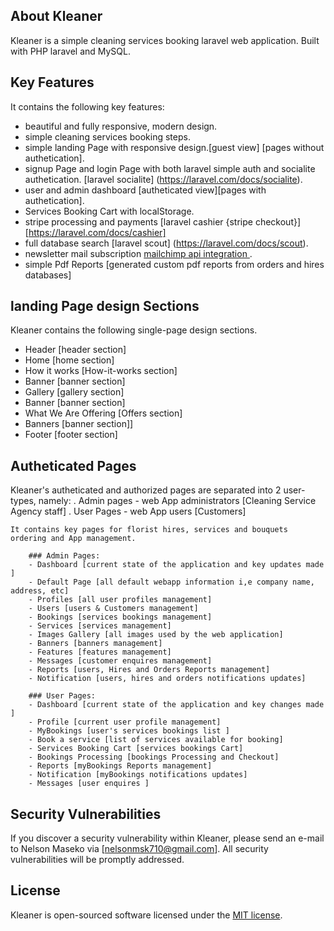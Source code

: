 
## About Kleaner

Kleaner is a simple cleaning services booking laravel web application. Built with PHP laravel and MySQL. 

## Key Features

 It contains the following key features:
 
- beautiful and fully responsive, modern design.
- simple cleaning services booking steps.
- simple landing Page with responsive design.[guest view] [pages without authetication].
- signup Page and login Page with both laravel simple auth and socialite authetication. [laravel socialite] (https://laravel.com/docs/socialite).
- user and admin dashboard  [autheticated view][pages with authetication].
- Services Booking Cart with localStorage.
- stripe processing and payments [laravel cashier {stripe checkout}] [https://laravel.com/docs/cashier]
- full database search [laravel scout] (https://laravel.com/docs/scout).
- newsletter mail subscription [mailchimp api integration ](https://www.mailchimp.com).
- simple Pdf Reports [generated custom pdf reports from orders and hires databases]


## landing Page design Sections

Kleaner contains the following single-page design sections.

- Header [header section]
- Home [home section]
- How it works  [How-it-works section]  
- Banner [banner section]
- Gallery [gallery section]
- Banner [banner section]
- What We Are Offering [Offers section]
- Banners [banner section]]
- Footer [footer section]


## Autheticated Pages
Kleaner's autheticated and authorized pages are separated into 2 user-types, namely:
	. Admin pages - web App administrators [Cleaning Service Agency staff]
	. User Pages - web App users [Customers]

	It contains key pages for florist hires, services and bouquets ordering and App management.

		### Admin Pages:
		- Dashboard [current state of the application and key updates made ]
		- Default Page [all default webapp information i,e company name, address, etc]
		- Profiles [all user profiles management]
		- Users [users & Customers management]
		- Bookings [services bookings management]
		- Services [services management]
		- Images Gallery [all images used by the web application]
		- Banners [banners management]
		- Features [features management]
		- Messages [customer enquires management]
		- Reports [users, Hires and Orders Reports management]
		- Notification [users, hires and orders notifications updates]

		### User Pages:
		- Dashboard [current state of the application and key changes made ]
		- Profile [current user profile management]
		- MyBookings [user's services bookings list ]
		- Book a service [list of services available for booking]
		- Services Booking Cart [services bookings Cart]
		- Bookings Processing [bookings Processing and Checkout]
		- Reports [myBookings Reports management]
		- Notification [myBookings notifications updates]
		- Messages [user enquires ]

## Security Vulnerabilities

If you discover a security vulnerability within Kleaner, please send an e-mail to Nelson Maseko via [nelsonmsk710@gmail.com]. All security vulnerabilities will be promptly addressed.

## License

Kleaner is open-sourced software licensed under the [MIT license](https://opensource.org/licenses/MIT).

